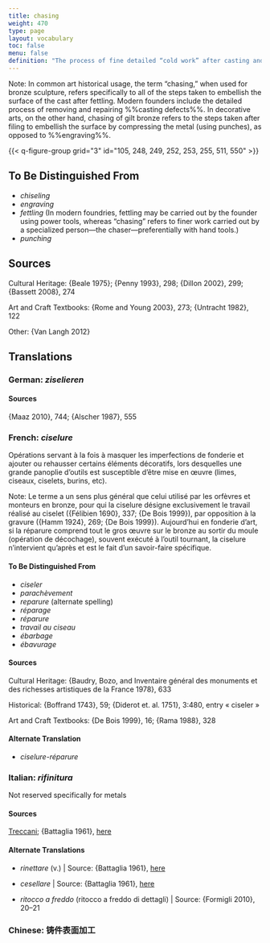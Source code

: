 ```yaml
---
title: chasing
weight: 470
type: page
layout: vocabulary
toc: false
menu: false
definition: "The process of fine detailed “cold work” after casting and %%fettling%% that serves to correct or enhance the cast surface by removing and/or compressing metal using hand tools by punching, %%engraving%%, and/or %%chiseling%%, and in modern times also with power and pneumatic tools."
---
```


<div class="backmatter">
Note: In common art historical usage, the term “chasing,” when used for bronze sculpture, refers specifically to all of the steps taken to embellish the surface of the cast after fettling. Modern founders include the detailed process of removing and repairing %%casting defects%%. In decorative arts, on the other hand, chasing of gilt bronze refers to the steps taken after filing to embellish the surface by compressing the metal (using punches), as opposed to %%engraving%%.
</div>

{{< q-figure-group grid="3" id="105, 248, 249, 252, 253, 255, 511, 550" >}}

## To Be Distinguished From

- *chiseling*
- *engraving*
- *fettling* (In modern foundries, fettling may be carried out by the founder using power tools, whereas “chasing” refers to finer work carried out by a specialized person—the chaser—preferentially with hand tools.)
- *punching*

## Sources

Cultural Heritage: {Beale 1975}; {Penny 1993}, 298; {Dillon 2002}, 299; {Bassett 2008}, 274

Art and Craft Textbooks: {Rome and Young 2003}, 273; {Untracht 1982}, 122

Other: {Van Langh 2012}

## Translations

<div class="accordion">

### **German**: *ziselieren*

#### Sources

{Maaz 2010}, 744; {Alscher 1987}, 555

### **French**: *ciselure*

Opérations servant à la fois à masquer les imperfections de fonderie et ajouter ou rehausser certains éléments décoratifs, lors desquelles une grande panoplie d’outils est susceptible d’être mise en œuvre (limes, ciseaux, ciselets, burins, etc).

<div class="backmatter">
Note: Le terme a un sens plus général que celui utilisé par les orfèvres et monteurs en bronze, pour qui la ciselure désigne exclusivement le travail réalisé au ciselet ({Félibien 1690}, 337; {De Bois 1999}), par opposition à la gravure ({Hamm 1924}, 269; {De Bois 1999}). Aujourd’hui en fonderie d’art, si la réparure comprend tout le gros œuvre sur le bronze au sortir du moule (opération de décochage), souvent exécuté à l’outil tournant, la ciselure n’intervient qu’après et est le fait d’un savoir-faire spécifique.
</div>

#### To Be Distinguished From

- *ciseler*
- *parachèvement*
- *reparure* (alternate spelling)
- *réparage*
- *réparure*
- *travail au ciseau*
- *ébarbage*
- *ébavurage*

#### Sources

Cultural Heritage: {Baudry, Bozo, and Inventaire général des monuments et des richesses artistiques de la France 1978}, 633

Historical: {Boffrand 1743}, 59; {Diderot et. al. 1751}, 3:480, entry « ciseler »

Art and Craft Textbooks: {De Bois 1999}, 16; {Rama 1988}, 328

#### Alternate Translation

- *ciselure-réparure*

### **Italian**: *rifinitura*

Not reserved specifically for metals

#### Sources

[Treccani](https://www.treccani.it/enciclopedia/fusione_%28Enciclopedia-Italiana%29/); {Battaglia 1961}, [here](http://www.gdli.it/pdf_viewer/Scripts/pdf.js/web/viewer.asp?file=/PDF/GDLI16/GDLI_16_ocr_264.pdf&parola=rifinitura)

#### Alternate Translations

- *rinettare* (v.) | Source: {Battaglia 1961}, [here](http://www.gdli.it/pdf_viewer/Scripts/pdf.js/web/viewer.asp?file=/PDF/GDLI16/GDLI_16_ocr_526.pdf&parola=rinettare)

- *cesellare* | Source: {Battaglia 1961}, [here](http://www.gdli.it/pdf_viewer/Scripts/pdf.js/web/viewer.asp?file=/PDF/GDLI03/GDLI_03_ocr_19.pdf&parola=cesellare)

- *ritocco a freddo* (ritocco a freddo di dettagli) | Source: {Formigli 2010}, 20–21    

### **Chinese**: 铸件表面加工

</div>
